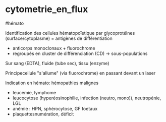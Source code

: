 # cytometrie_en_flux
#hémato 


Identification des cellules hématopoïetique par glycoprotéines
(surface/cytoplasme) = antigènes de différentiation 

- anticorps monoclonaux + fluorochrome 
- regroupés en cluster de différenciation (CD) -> sous-populations 

Sur sang (EDTA), fluide (tube sec), tissu (enzyme) 

Principecellule "s'allume" (via fluorochrome) en passant devant un
laser 

Indication en hémato: hémopathies malignes 

- leucémie, lymphome 
- leucocytose (hyperéosinophilie, infection (neutro, mono)),
  neutropénie, LGL 
- anémie : HPN, sphérocytose, GF foetaux 
- plaquettesnumération, déficit 


